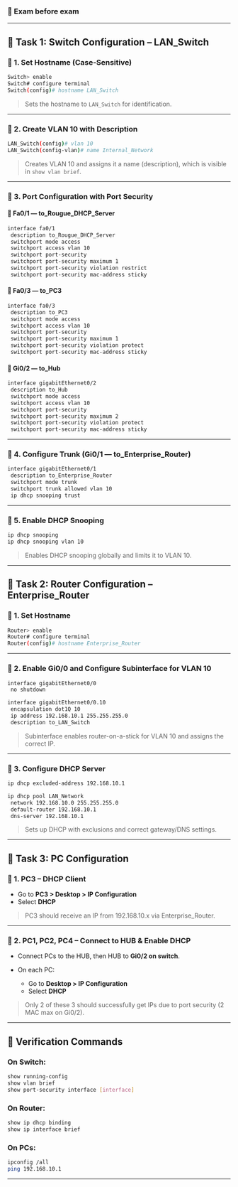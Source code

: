 ### 🔹 Exam before exam
---

## 🧩 Task 1: Switch Configuration – LAN_Switch

### 🔹 1. Set Hostname (Case-Sensitive)
```bash
Switch> enable
Switch# configure terminal
Switch(config)# hostname LAN_Switch
````

> Sets the hostname to `LAN_Switch` for identification.

---

### 🔹 2. Create VLAN 10 with Description

```bash
LAN_Switch(config)# vlan 10
LAN_Switch(config-vlan)# name Internal_Network
```

> Creates VLAN 10 and assigns it a name (description), which is visible in `show vlan brief`.

---

### 🔹 3. Port Configuration with Port Security

#### 📍 Fa0/1 — to\_Rougue\_DHCP\_Server

```bash
interface fa0/1
 description to_Rougue_DHCP_Server
 switchport mode access
 switchport access vlan 10
 switchport port-security
 switchport port-security maximum 1
 switchport port-security violation restrict
 switchport port-security mac-address sticky
```

#### 📍 Fa0/3 — to\_PC3

```bash
interface fa0/3
 description to_PC3
 switchport mode access
 switchport access vlan 10
 switchport port-security
 switchport port-security maximum 1
 switchport port-security violation protect
 switchport port-security mac-address sticky
```

#### 📍 Gi0/2 — to\_Hub

```bash
interface gigabitEthernet0/2
 description to_Hub
 switchport mode access
 switchport access vlan 10
 switchport port-security
 switchport port-security maximum 2
 switchport port-security violation protect
 switchport port-security mac-address sticky
```

---

### 🔹 4. Configure Trunk (Gi0/1 — to\_Enterprise\_Router)

```bash
interface gigabitEthernet0/1
 description to_Enterprise_Router
 switchport mode trunk
 switchport trunk allowed vlan 10
 ip dhcp snooping trust
```

---

### 🔹 5. Enable DHCP Snooping

```bash
ip dhcp snooping
ip dhcp snooping vlan 10
```

> Enables DHCP snooping globally and limits it to VLAN 10.

---

## 🧩 Task 2: Router Configuration – Enterprise\_Router

### 🔹 1. Set Hostname

```bash
Router> enable
Router# configure terminal
Router(config)# hostname Enterprise_Router
```

---

### 🔹 2. Enable Gi0/0 and Configure Subinterface for VLAN 10

```bash
interface gigabitEthernet0/0
 no shutdown

interface gigabitEthernet0/0.10
 encapsulation dot1Q 10
 ip address 192.168.10.1 255.255.255.0
 description to_LAN_Switch
```

> Subinterface enables router-on-a-stick for VLAN 10 and assigns the correct IP.

---

### 🔹 3. Configure DHCP Server

```bash
ip dhcp excluded-address 192.168.10.1

ip dhcp pool LAN_Network
 network 192.168.10.0 255.255.255.0
 default-router 192.168.10.1
 dns-server 192.168.10.1
```

> Sets up DHCP with exclusions and correct gateway/DNS settings.

---

## 🧩 Task 3: PC Configuration

### 🔹 1. PC3 – DHCP Client

* Go to **PC3 > Desktop > IP Configuration**
* Select **DHCP**

> PC3 should receive an IP from 192.168.10.x via Enterprise\_Router.

---

### 🔹 2. PC1, PC2, PC4 – Connect to HUB & Enable DHCP

* Connect PCs to the HUB, then HUB to **Gi0/2 on switch**.
* On each PC:

  * Go to **Desktop > IP Configuration**
  * Select **DHCP**

> Only 2 of these 3 should successfully get IPs due to port security (2 MAC max on Gi0/2).

---

## 🧪 Verification Commands

### On Switch:

```bash
show running-config
show vlan brief
show port-security interface [interface]
```

### On Router:

```bash
show ip dhcp binding
show ip interface brief
```

### On PCs:

```bash
ipconfig /all
ping 192.168.10.1
```

---

```
